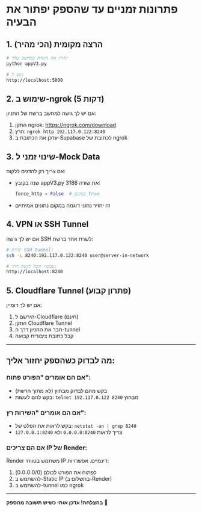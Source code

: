 # פתרונות זמניים עד שהספק יפתור את הבעיה

## 1. הרצה מקומית (הכי מהיר)
```bash
# הרץ את השרת במחשב שלך:
python appV3.py

# גש ל:
http://localhost:5000
```

## 2. שימוש ב-ngrok (5 דקות)
אם יש לך גישה למחשב ברשת של החניון:
1. התקן ngrok: https://ngrok.com/download
2. הרץ: `ngrok http 192.117.0.122:8240`
3. עדכן את הכתובת ב-Supabase לכתובת של ngrok

## 3. שינוי זמני ל-Mock Data
אם צריך רק להדגים ללקוח:
- שנה בקובץ appV3.py את שורה 3186:
  ```python
  force_http = False  # במקום True
  ```
- זה יחזיר נתוני דוגמה במקום נתונים אמיתיים

## 4. VPN או SSH Tunnel
אם יש לך גישה SSH לשרת אחר ברשת:
```bash
# יצירת SSH tunnel:
ssh -L 8240:192.117.0.122:8240 user@server-in-network

# עכשיו תוכל לגשת דרך:
http://localhost:8240
```

## 5. Cloudflare Tunnel (פתרון קבוע)
אם יש לך דומיין:
1. הירשם ל-Cloudflare (חינם)
2. התקן Cloudflare Tunnel
3. חבר את החניון דרך ה-tunnel
4. קבל כתובת ציבורית קבועה

---

## מה לבדוק כשהספק יחזור אליך:

### אם הם אומרים "הפורט פתוח":
- בקש מהם לבדוק מבחוץ (לא מתוך הרשת)
- בקש להם לעשות: `telnet 192.117.0.122 8240` מבחוץ

### אם הם אומרים "השירות רץ":
- בקש לראות את הפלט של: `netstat -an | grep 8240`
- צריך לראות `0.0.0.0:8240` ולא `127.0.0.1:8240`

### אם הם צריכים IP של Render:
Render משתמש בטווחי IP דינמיים. אפשרויות:
1. לפתוח את הפורט לכולם (0.0.0.0/0)
2. להשתמש ב-Static IP (בתשלום ב-Render)
3. להשתמש ב-tunnel כמו ngrok

---

**בהצלחה! עדכן אותי כשיש תשובה מהספק** 🚀

